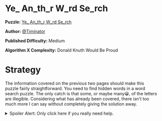 # Ye_ An_th_r W_rd Se_rch

__Puzzle:__ [Ye_ An_th_r W_rd Se_rch](https://www.codingame.com/training/medium/ye_-an_th_r-w_rd-se_rch)

__Author:__ [@Timinator](https://www.codingame.com/profile/2df7157da821f39bbf6b36efae1568142907334)

__Published Difficulty:__ Medium

__Algorithm X Complexity:__ Donald Knuth Would Be Proud

# Strategy

The information covered on the previous two pages should make this puzzle fairly straightforward. You need to find hidden words in a word search puzzle. The only catch is that some, or maybe many😀, of the letters are illegible. Considering what has already been covered, there isn't too much more I can say without completely giving the solution away.

<details>
<summary>Spoiler Alert: Only click here if you really need help.</summary>
<br>

I'm not kidding. This puzzle will get significantly easier if you click below. Are you sure this is what you want?

<details>
<summary>I'm positive. Give me the deets!</summary>
<br>

I feel bad about this. I don't like the idea of just giving the solution away.

<details>
<summary>But, if you're sure...</summary>
<br>

This is your last chance to change your mind...

<details>
<summary>I refuse to change my mind. <b>Show me the money!</b></summary>
<br>

Thinking of this puzzle as a word search is a painful road to travel. Instead, think of this puzzle as a word search construction puzzle. Given a list of words and a partially filled-in grid, you must construct a word search that fits within the parameters defined by the prefilled cells. In this puzzle, you must create a solution for the word search construction example Knuth uses in his book to discuss the topic of “coloring”. The coloring discussion in the previous section should be enough to guide you to a solution!
</details>
</details>
</details>
</details>
